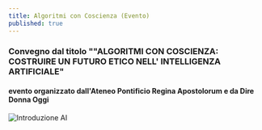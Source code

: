 ```yaml
---
title: Algoritmi con Coscienza (Evento)
published: true
---
```


### Convegno dal titolo ""ALGORITMI CON COSCIENZA: COSTRUIRE UN FUTURO ETICO NELL' INTELLIGENZA ARTIFICIALE"
#### evento organizzato dall'**Ateneo Pontificio Regina Apostolorum** e da **Dire Donna Oggi**

![Introduzione AI]({{site.baseurl}}/img/Moscato24.jpg)
